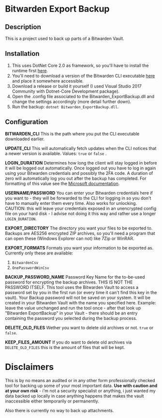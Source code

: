 
# Bitwarden Export Backup
## Description
This is a project used to back up parts of a Bitwarden Vault. 

## Installation

 1. This uses DotNet Core 2.0 as framework, so you'll have to install the runtime first [here](https://dotnet.microsoft.com/download).
 2. You'll need to download a version of the Bitwarden CLI executable [here](https://github.com/bitwarden/cli/releases) and place it somewhere accessible.
 3. Download a release or build it yourself (I used Visual Studio 2017 Community with Dotnet-Core Development package).
 4. Open the .config file associated to the Bitwarden_ExportBackup.dll and change the settings accordingly (more detail further down).
 5. Run the backup: `dotnet Bitwarden_ExportBackup.dll`.
## Configuration
**BITWARDEN_CLI**
This is the path where you put the CLI executable downloaded earlier. 

**UPDATE_CLI**
This will automatically fetch updates  when the CLI notices that a newer version is available.
Values: `true` or `false` .

**LOGIN_DURATION**
Determines how long the client will stay logged in before it will be logged out automatically. Once logged out you have to log in again using your Bitwarden credentials and possibly the 2FA code.
A duration of zero will automatically log you out after the backup has completed.
For formatting of this value see the [Microsoft documentation](https://docs.microsoft.com/en-us/dotnet/standard/base-types/standard-timespan-format-strings#the-constant-c-format-specifier).

**USERNAME/PASSWORD**
You can enter your Bitwarden credentials here if you want to - they will be forwarded to the CLI for logging in so you don't have to manually enter them every time. Also works for unlocking.
CAUTION: this will leave your credentials exposed in an unencrypted config file on your hard disk - I advise not doing it this way and rather use a longer `LOGIN_DURATION`.

**EXPORT_DIRECTORY**
The directory you want your files to be exported to. Backups are AES256 encrypted ZIP archives, so you'll need a  program that can open these (Windows Explorer can not) like 7Zip or WinRAR.

**EXPORT_FORMATS**
Formats you want your information to be exported as. Currently only these are available:
 1. `BitwardenCsv`
 2. `OnePasswordWinCsv`

**BACKUP_PASSWORD_NAME**
Password Key Name for the to-be-used password for encrypting the backup archives.
THIS IS NOT THE PASSWORD ITSELF.
This tool uses the Bitwarden Vault to access a password set by you in the first run (or every time it can't find this key in the vault). Your Backup password will not be saved on your system. It will be created in your Bitwarden Vault with the name you specified here. 
Example: leave the value unchanged and run the tool once - after that look up "Bitwarden ExportBackup" in your Vault - there should be an entry containing the password you selected during the backup process.

**DELETE_OLD_FILES**
Wether you want to delete old archives or not. `true` or `false`.

**KEEP_FILES_AMOUNT**
If you do want to delete old archives via `DELETE_OLD_FILES` this is the amount of files that will be kept. 

# Disclaimers
This is by no means an audited or in any other form professionally checked tool for backing up some of your most important data. **Use with caution and at your own risk** - i'm not a security specialist or anything, i just wanted my data backed up locally in case anything happens that makes the vault inaccessible either temporarily or permanently.

Also there is currently no way to back up attachments.
